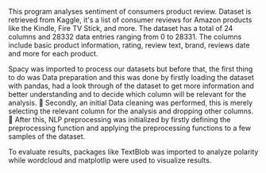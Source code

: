 This program analyses sentiment of consumers product review. Dataset is retrieved from Kaggle, it's a list of consumer reviews for Amazon products like the Kindle, Fire
TV Stick, and more. 
The dataset has a total of 24 columns and 28332 data entries
ranging from 0 to 28331. The columns include basic product information, rating, review
text, brand, reviews date and more for each product.

Spacy was imported to process our datasets but before that, the first thing to do
was Data preparation and this was done by firstly loading the dataset with pandas, had
a look through of the dataset to get more information and better understanding and to
decide which column will be relevant for the analysis.
 Secondly, an initial Data cleaning was performed, this is merely selecting the relevant
column for the analysis and dropping other columns.
 After this, NLP preprocessing was initialized by firstly defining the preprocessing
function and applying the preprocessing functions to a few samples of the dataset.

To evaluate results, packages like TextBlob was imported to analyze polarity while
wordcloud and matplotlip were used to visualize results.
